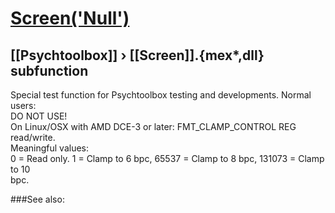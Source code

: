 # [Screen('Null')](Screen-Null) 
## [[Psychtoolbox]] &#8250; [[Screen]].{mex*,dll} subfunction


Special test function for Psychtoolbox testing and developments. Normal users:  
DO NOT USE!  
On Linux/OSX with AMD DCE-3 or later: FMT\_CLAMP\_CONTROL REG read/write.  
Meaningful values:  
0 = Read only. 1 = Clamp to 6 bpc, 65537 = Clamp to 8 bpc, 131073 = Clamp to 10  
bpc.  
  


###See also:

